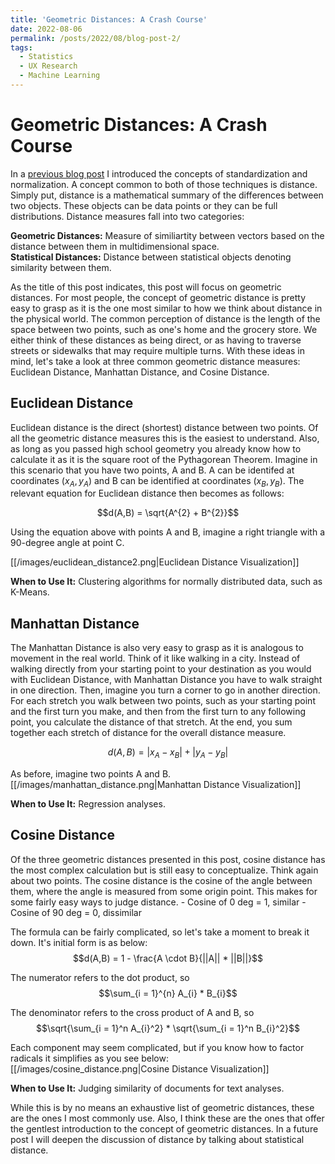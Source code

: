 ```yaml
---
title: 'Geometric Distances: A Crash Course'
date: 2022-08-06
permalink: /posts/2022/08/blog-post-2/
tags:
  - Statistics
  - UX Research
  - Machine Learning
---
```


# Geometric Distances: A Crash Course

In a [previous blog post](https://www.lesliemcfarlin.com/posts/2022/05/blog-post-1/) I introduced the concepts of standardization and normalization. A concept common to both of those techniques is distance. Simply put, distance is a mathematical summary of the differences between two objects. These objects can be data points or they can be full distributions. Distance measures fall into two categories:

__Geometric Distances:__ Measure of similiartity between vectors based on the distance between them in multidimensional space.       
__Statistical Distances:__ Distance between statistical objects denoting similarity between them.    
                                
As the title of this post indicates, this post will focus on geometric distances. For most people, the concept of geometric distance is pretty easy to grasp as it is the one most similar to how we think about distance in the physical world. The common perception of distance is the length of the space between two points, such as one's home and the grocery store. We either think of these distances as being direct, or as having to traverse streets or sidewalks that may require multiple turns. With these ideas in mind, let's take a look at three common geometric distance measures: Euclidean Distance, Manhattan Distance, and Cosine Distance.

## Euclidean Distance
Euclidean distance is the direct (shortest) distance between two points. Of all the geometric distance measures this is the easiest to understand. Also, as long as you passed high school geometry you already know how to calculate it as it is the square root of the Pythagorean Theorem. Imagine in this scenario that you have two points, A and B. A can be identifed at coordinates $(x_{A}, y_{A})$ and B can be identified at coordinates $(x_{B}, y_{B})$. The relevant equation for Euclidean distance then becomes as follows:

$$d(A,B) = \sqrt{A^{2} + B^{2}}$$

Using the equation above with points A and B, imagine a right triangle with a 90-degree angle at point C.

[[/images/euclidean_distance2.png|Euclidean Distance Visualization]]

__When to Use It:__ Clustering algorithms for normally distributed data, such as K-Means.

## Manhattan Distance
The Manhattan Distance is also very easy to grasp as it is analogous to movement in the real world. Think of it like walking in a city. Instead of walking directly from your starting point to your destination as you would with Euclidean Distance, with Manhattan Distance you have to walk straight in one direction. Then, imagine you turn a corner to go in another direction. For each stretch you walk between two points, such as your starting point and the first turn you make, and then from the first turn to any following point, you calculate the distance of that stretch. At the end, you sum together each stretch of distance for the overall distance measure.

$$d(A,B) = |x_{A} - x_{B}| + |y_{A} - y_{B}|$$

As before, imagine two points A and B.
[[/images/manhattan_distance.png|Manhattan Distance Visualization]]

__When to Use It:__ Regression analyses.

## Cosine Distance
Of the three geometric distances presented in this post, cosine distance has the most complex calculation but is still easy to conceptualize. Think again about two points. The cosine distance is the cosine of the angle between them, where the angle is measured from some origin point. This makes for some fairly easy ways to judge distance. 
			- Cosine of 0 deg = 1, similar
			- Cosine of 90 deg = 0, dissimilar
      
 The formula can be fairly complicated, so let's take a moment to break it down. It's initial form is as below:
 $$d(A,B) = 1 - \frac{A \cdot B}{||A|| * ||B||}$$
 
 The numerator refers to the dot product, so $$\sum_{i = 1}^{n} A_{i} * B_{i}$$
 
 The denominator refers to the cross product of A and B, so  $$\sqrt{\sum_{i = 1}^n A_{i}^2} * \sqrt{\sum_{i = 1}^n B_{i}^2}$$
 
 Each component may seem complicated, but if you know how to factor radicals it simplifies as you see below:
 [[/images/cosine_distance.png|Cosine Distance Visualization]]
 
 __When to Use It:__ Judging similarity of documents for text analyses.
 
While this is by no means an exhaustive list of geometric distances, these are the ones I most commonly use. Also, I think these are the ones that offer the gentlest introduction to the concept of geometric distances. In a future post I will deepen the discussion of distance by talking about statistical distance.
